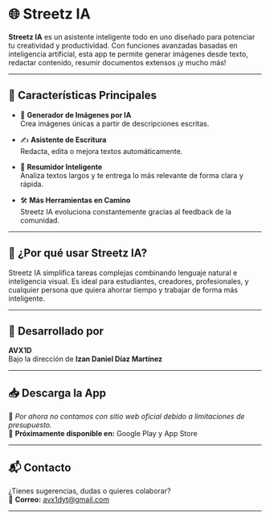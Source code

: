 # 🌐 Streetz IA

**Streetz IA** es un asistente inteligente todo en uno diseñado para potenciar tu creatividad y productividad. Con funciones avanzadas basadas en inteligencia artificial, esta app te permite generar imágenes desde texto, redactar contenido, resumir documentos extensos ¡y mucho más!

---

## 🚀 Características Principales

- 🎨 **Generador de Imágenes por IA**  
  Crea imágenes únicas a partir de descripciones escritas.

- ✍️ **Asistente de Escritura**  
  Redacta, edita o mejora textos automáticamente.

- 📄 **Resumidor Inteligente**  
  Analiza textos largos y te entrega lo más relevante de forma clara y rápida.

- 🛠️ **Más Herramientas en Camino**  
  Streetz IA evoluciona constantemente gracias al feedback de la comunidad.

---

## 🧠 ¿Por qué usar Streetz IA?

Streetz IA simplifica tareas complejas combinando lenguaje natural e inteligencia visual. Es ideal para estudiantes, creadores, profesionales, y cualquier persona que quiera ahorrar tiempo y trabajar de forma más inteligente.

---

## 🏢 Desarrollado por

**AVX1D**  
Bajo la dirección de **Izan Daniel Díaz Martínez**

---

## 📥 Descarga la App

🔗 *Por ahora no contamos con sitio web oficial debido a limitaciones de presupuesto.*  
📱 **Próximamente disponible en:** Google Play y App Store

---

## 📬 Contacto

¿Tienes sugerencias, dudas o quieres colaborar?  
📧 **Correo:** avx1dyt@gmail.com

---

